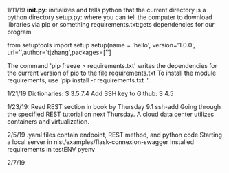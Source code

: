 
1/11/19 __init.py__: initializes and tells python that the current
directory is a python directory
setup.py: where you can tell the computer to download libraries
via pip or something
requirements.txt:gets dependencies for our program

from setuptools import setup
setup(name = 'hello', version='1.0.0', url='',author='tjzhang',packages=['']

The command 'pip freeze > requirements.txt' writes the dependencies
for the current version of pip to the file requirements.txt To install
the module requirements, use 'pip install -r requirements.txt .'.

1/21/19
Dictionaries: S 3.5.7.4
Add SSH key to Github: S 4.5

1/23/19:
Read REST section in book by Thursday 9.1
ssh-add
Going through the specified REST tutorial on next Thursday.
A cloud data center utilizes containers and virtualization.

2/5/19
.yaml files contain endpoint, REST method, and python code
Starting a local server in nist/examples/flask-connexion-swagger
Installed requirements in testENV pyenv

2/7/19
